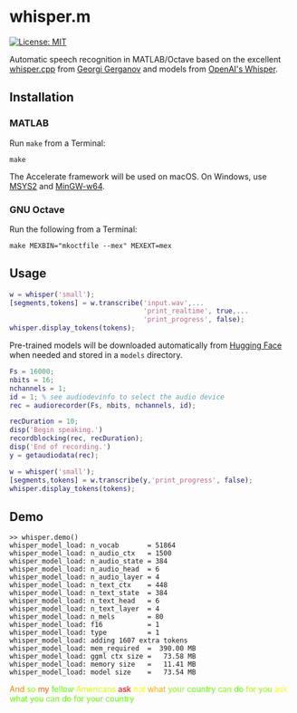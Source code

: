 # whisper.m

[![License: MIT](https://img.shields.io/badge/license-MIT-blue.svg)](https://opensource.org/licenses/MIT)

Automatic speech recognition in MATLAB/Octave based on the excellent [whisper.cpp](https://github.com/ggerganov/whisper.cpp) from [Georgi Gerganov](https://github.com/ggerganov) and models from [OpenAI's Whisper](https://github.com/openai/whisper).

## Installation

### MATLAB

Run `make` from a Terminal:

```
make
```

The Accelerate framework will be used on macOS. On Windows, use [MSYS2](https://www.msys2.org/) and [MinGW-w64](https://www.mingw-w64.org/).

### GNU Octave

Run the following from a Terminal:

```
make MEXBIN="mkoctfile --mex" MEXEXT=mex
```

## Usage

```matlab
w = whisper('small');
[segments,tokens] = w.transcribe('input.wav',...
                                 'print_realtime', true,...
                                 'print_progress', false);
whisper.display_tokens(tokens);
```

Pre-trained models will be downloaded automatically from [Hugging Face](https://huggingface.co/datasets/ggerganov/whisper.cpp) when needed and stored in a `models` directory.

```matlab
Fs = 16000;
nbits = 16;
nchannels = 1;
id = 1; % see audiodevinfo to select the audio device
rec = audiorecorder(Fs, nbits, nchannels, id);

recDuration = 10;
disp('Begin speaking.')
recordblocking(rec, recDuration);
disp('End of recording.')
y = getaudiodata(rec);

w = whisper('small');
[segments,tokens] = w.transcribe(y,'print_progress', false);
whisper.display_tokens(tokens);
```

## Demo

```
>> whisper.demo()
whisper_model_load: n_vocab       = 51864
whisper_model_load: n_audio_ctx   = 1500
whisper_model_load: n_audio_state = 384
whisper_model_load: n_audio_head  = 6
whisper_model_load: n_audio_layer = 4
whisper_model_load: n_text_ctx    = 448
whisper_model_load: n_text_state  = 384
whisper_model_load: n_text_head   = 6
whisper_model_load: n_text_layer  = 4
whisper_model_load: n_mels        = 80
whisper_model_load: f16           = 1
whisper_model_load: type          = 1
whisper_model_load: adding 1607 extra tokens
whisper_model_load: mem_required  =  390.00 MB
whisper_model_load: ggml ctx size =   73.58 MB
whisper_model_load: memory size   =   11.41 MB
whisper_model_load: model size    =   73.54 MB
```
<font color="#FF8700"> And</font><font color="#87FF00"> so</font><font color="#FF5F00"> my</font><font color="#5FFF00"> fellow</font><font color="#D7FF00"> Americans</font><font color="#FF0000"> ask</font><font color="#FFFF00"> not</font><font color="#FFAF00"> what</font><font color="#87FF00"> your</font><font color="#5FFF00"> country</font><font color="#87FF00"> can</font><font color="#5FFF00"> do</font><font color="#AFFF00"> for</font><font color="#87FF00"> you</font><font color="#FFFF00"> ask</font><font color="#5FFF00"> what you can do for your country</font>